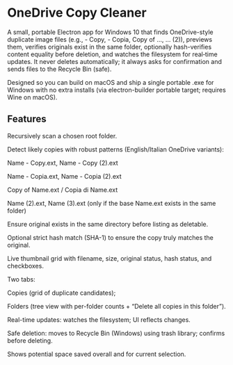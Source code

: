 # OneDrive Copy Cleaner

A small, portable Electron app for Windows 10 that finds OneDrive-style duplicate image files (e.g., - Copy, - Copia, Copy of …, … (2)), previews them, verifies originals exist in the same folder, optionally hash-verifies content equality before deletion, and watches the filesystem for real‑time updates. It never deletes automatically; it always asks for confirmation and sends files to the Recycle Bin (safe).

Designed so you can build on macOS and ship a single portable .exe for Windows with no extra installs (via electron-builder portable target; requires Wine on macOS).

## Features

Recursively scan a chosen root folder.

Detect likely copies with robust patterns (English/Italian OneDrive variants):

Name - Copy.ext, Name - Copy (2).ext

Name - Copia.ext, Name - Copia (2).ext

Copy of Name.ext / Copia di Name.ext

Name (2).ext, Name (3).ext (only if the base Name.ext exists in the same folder)

Ensure original exists in the same directory before listing as deletable.

Optional strict hash match (SHA-1) to ensure the copy truly matches the original.

Live thumbnail grid with filename, size, original status, hash status, and checkboxes.

Two tabs:

Copies (grid of duplicate candidates);

Folders (tree view with per-folder counts + “Delete all copies in this folder”).

Real-time updates: watches the filesystem; UI reflects changes.

Safe deletion: moves to Recycle Bin (Windows) using trash library; confirms before deleting.

Shows potential space saved overall and for current selection.
